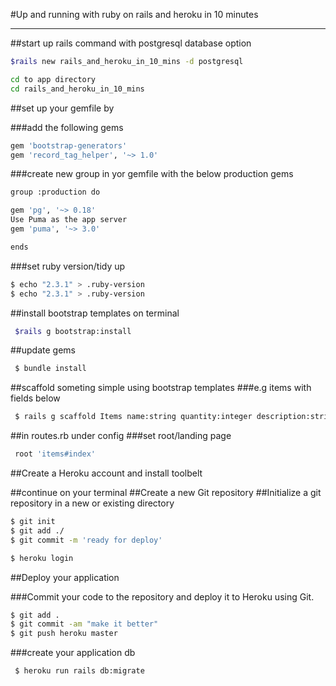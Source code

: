 #Up and running with ruby on rails and heroku in 10 minutes

---
##start up rails command with postgresql database option
```bash
$rails new rails_and_heroku_in_10_mins -d postgresql
```
```bash
cd to app directory
cd rails_and_heroku_in_10_mins
```


##set up your gemfile by

###add the following gems
```ruby
gem 'bootstrap-generators'
gem 'record_tag_helper', '~> 1.0'
```

###create new group in yor gemfile with the below production gems
```bash
group :production do

gem 'pg', '~> 0.18'
Use Puma as the app server
gem 'puma', '~> 3.0'

ends
```


###set ruby version/tidy up 
```bash
$ echo "2.3.1" > .ruby-version
$ echo "2.3.1" > .ruby-version
```
 

##install bootstrap templates on terminal
```bash
 $rails g bootstrap:install
 ```

##update gems
```bash
 $ bundle install
 ```


##scaffold someting simple using bootstrap templates
###e.g items with fields below
```bash
 $ rails g scaffold Items name:string quantity:integer description:string amount:decimal 
 ```

##in routes.rb under config
###set root/landing page
```ruby
 root 'items#index'
 ```

##Create a Heroku account and install toolbelt

##continue on your terminal
##Create a new Git repository
##Initialize a git repository in a new or existing directory
```bash
$ git init
$ git add ./
$ git commit -m 'ready for deploy'
```


```bash
$ heroku login
```

##Deploy your application

###Commit your code to the repository and deploy it to Heroku using Git.

```bash
$ git add .
$ git commit -am "make it better"
$ git push heroku master
```

###create your application db
```bash
 $ heroku run rails db:migrate
 ```



